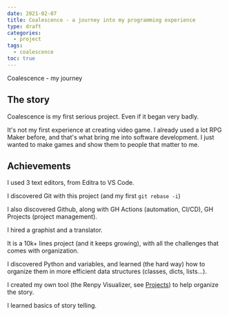 ```yaml
---
date: 2021-02-07
title: Coalescence - a journey into my programming experience
type: draft
categories:
  - project
tags:
  - coalescence
toc: true
---
```


Coalescence - my journey

## The story

Coalescence is my first serious project. Even if it began very badly.

It's not my first experience at creating video game. I already used a lot RPG Maker before, and that's what bring me into software development. I just wanted to make games and show them to people that matter to me.

## Achievements

I used 3 text editors, from Editra to VS Code. 

I discovered Git with this project (and my first `git rebase -i`)

I also discovered Github, along with GH Actions (automation, CI/CD), GH Projects (project management).

I hired a graphist and a translator.

It is a 10k+ lines project (and it keeps growing), with all the challenges that comes with organization.

I discovered Python and variables, and learned (the hard way) how to organize them in more efficient data structures (classes, dicts, lists...).

I created my own tool (the Renpy Visualizer, see [Projects](/projects)) to help organize the story.

I learned basics of story telling.


